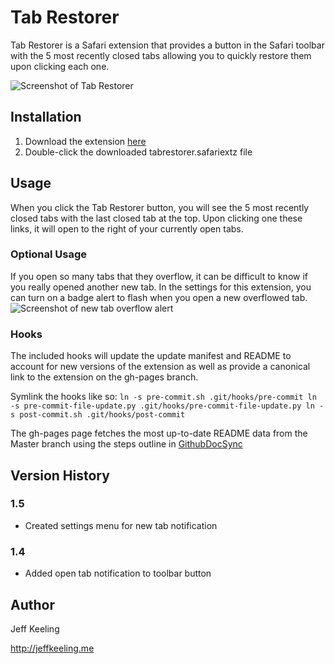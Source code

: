 # Tab Restorer
Tab Restorer is a Safari extension that provides a button in the Safari toolbar with the 5 most recently closed tabs allowing you to quickly restore them upon clicking each one.

![Screenshot of Tab Restorer](https://raw.githubusercontent.com/jeffkeeling/tabrestorer/master/screenshot.jpg)

## Installation
1. Download the extension [here](https://github.com/jeffkeeling/tabrestorer/releases/download/v1.5.1/tabrestorer.safariextz)
2. Double-click the downloaded tabrestorer.safariextz file

## Usage
When you click the Tab Restorer button, you will see the 5 most recently closed tabs with the last closed tab at the top. Upon clicking one these links, it will open to the right of your currently open tabs.

### Optional Usage
If you open so many tabs that they overflow, it can be difficult to know if you really opened another new tab. In the settings for this extension, you can turn on a badge alert to flash when you open a new overflowed tab.
![Screenshot of new tab overflow alert](https://raw.githubusercontent.com/jeffkeeling/tabrestorer/master/screenshot2.jpg)

### Hooks
The included hooks will update the update manifest and README to account for new versions of the extension as well as provide a canonical link to the extension on the gh-pages branch.

Symlink the hooks like so:
    ```
    ln -s pre-commit.sh .git/hooks/pre-commit
    ln -s pre-commit-file-update.py .git/hooks/pre-commit-file-update.py
    ln -s post-commit.sh .git/hooks/post-commit
    ```

The gh-pages page fetches the most up-to-date README data from the Master branch using the steps outline in [GithubDocSync](https://github.com/bradrhodes/GithubDocSync)

## Version History

### 1.5
 - Created settings menu for new tab notification

### 1.4
 - Added open tab notification to toolbar button

## Author
Jeff Keeling

http://jeffkeeling.me